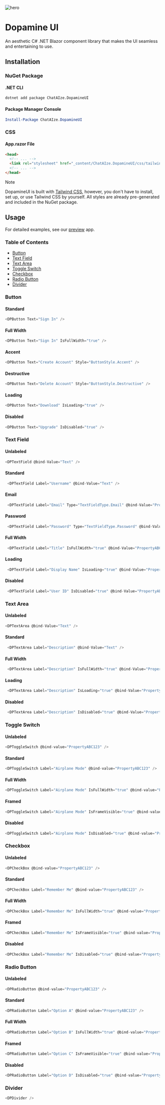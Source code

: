 ![hero](https://github.com/chataize/dopamine-ui/assets/124832798/302f8f3b-73e0-40b3-82ce-d9997bfb0a88)

# Dopamine UI
An aesthetic C# .NET Blazor component library that makes the UI seamless and entertaining to use.

## Installation
### NuGet Package
#### .NET CLI
```bash
dotnet add package ChatAIze.DopamineUI
```
#### Package Manager Console
```powershell
Install-Package ChatAIze.DopamineUI
```
### CSS
#### App.razor File
```html
<head>
  <!-- ... -->
  <link rel="stylesheet" href="_content/ChatAIze.DopamineUI/css/tailwind.css">
  <!-- ... -->
</head>
```
> [!NOTE]
> DopamineUI is built with [Tailwind CSS](https://tailwindcss.com), however, you don't have to install, set up, or use Tailwind CSS by yourself. All styles are already pre-generated and included in the NuGet package.

## Usage
For detailed examples, see our [preview](https://github.com/chataize/dopamine-ui/blob/main/preview/Components/Pages/Home.razor) app.
### Table of Contents
- [Button](#button)
- [Text Field](#text-field)
- [Text Area](#text-area)
- [Toggle Switch](#toggle-switch)
- [Checkbox](#checkbox)
- [Radio Button](#radio-button)
- [Divider](#divider)
### Button
#### Standard
```cs
<DPButton Text="Sign In" />
```
#### Full Width
```cs
<DPButton Text="Sign In" IsFullWidth="true" />
```
#### Accent
```cs
<DPButton Text="Create Account" Style="ButtonStyle.Accent" />
```
#### Destructive
```cs
<DPButton Text="Delete Account" Style="ButtonStyle.Destructive" />
```
#### Loading
```cs
<DPButton Text="Download" IsLoading="true" />
```
#### Disabled
```cs
<DPButton Text="Upgrade" IsDisabled="true" />
```
### Text Field
#### Unlabeled
```cs
<DPTextField @bind-Value="Text" />
```
#### Standard
```cs
 <DPTextField Label="Username" @bind-Value="Text" />
```
#### Email
```cs
 <DPTextField Label="Email" Type="TextFieldType.Email" @bind-Value="PropertyABC123" />
```
#### Password
```cs
 <DPTextField Label="Password" Type="TextFieldType.Password" @bind-Value="PropertyABC123" />
```
#### Full Width
```cs
 <DPTextField Label="Title" IsFullWidth="true" @bind-Value="PropertyABC123" />
```
#### Loading
```cs
 <DPTextField Label="Display Name" IsLoading="true" @bind-Value="PropertyABC123" />
```
#### Disabled
```cs
 <DPTextField Label="User ID" IsDisabled="true" @bind-Value="PropertyABC123" />
```
### Text Area
#### Unlabeled
```cs
<DPTextArea @bind-Value="Text" />
```
#### Standard
```cs
 <DPTextArea Label="Description" @bind-Value="Text" />
```
#### Full Width
```cs
 <DPTextArea Label="Description" IsFullWidth="true" @bind-Value="PropertyABC123" />
```
#### Loading
```cs
 <DPTextArea Label="Description" IsLoading="true" @bind-Value="PropertyABC123" />
```
#### Disabled
```cs
 <DPTextArea Label="Description" IsDisabled="true" @bind-Value="PropertyABC123" />
```
### Toggle Switch
#### Unlabeled
```cs
<DPToggleSwitch @bind-value="PropertyABC123" />
```
#### Standard
```cs
<DPToggleSwitch Label="Airplane Mode" @bind-value="PropertyABC123" />
```
#### Full Width
```cs
<DPToggleSwitch Label="Airplane Mode" IsFullWidth="true" @bind-value="PropertyABC123" />
```
#### Framed
```cs
<DPToggleSwitch Label="Airplane Mode" IsFrameVisible="true" @bind-value="PropertyABC123" />
```
#### Disabled
```cs
<DPToggleSwitch Label="Airplane Mode" IsDisabled="true" @bind-value="PropertyABC123" />
```
### Checkbox
#### Unlabeled
```cs
<DPCheckBox @bind-value="PropertyABC123" />
```
#### Standard
```cs
<DPCheckBox Label="Remember Me" @bind-value="PropertyABC123" />
```
#### Full Width
```cs
<DPCheckBox Label="Remember Me" IsFullWidth="true" @bind-value="PropertyABC123" />
```
#### Framed
```cs
<DPCheckBox Label="Remember Me" IsFrameVisible="true" @bind-value="PropertyABC123" />
```
#### Disabled
```cs
<DPCheckBox Label="Remember Me" IsDisabled="true" @bind-value="PropertyABC123" />
```
### Radio Button
#### Unlabeled
```cs
<DPRadioButton @bind-value="PropertyABC123" />
```
#### Standard
```cs
<DPRadioButton Label="Option A" @bind-value="PropertyABC123" />
```
#### Full Width
```cs
<DPRadioButton Label="Option B" IsFullWidth="true" @bind-value="PropertyABC123" />
```
#### Framed
```cs
<DPRadioButton Label="Option C" IsFrameVisible="true" @bind-value="PropertyABC123" />
```
#### Disabled
```cs
<DPRadioButton Label="Option D" IsDisabled="true" @bind-value="PropertyABC123" />
```
### Divider
```cs
<DPDivider />
```

